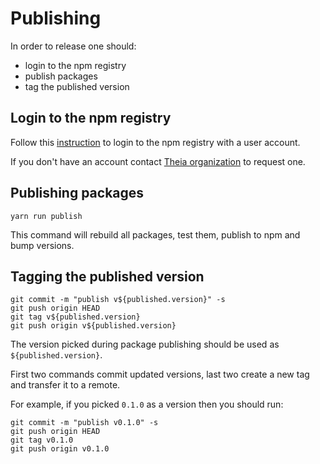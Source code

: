 # Publishing

In order to release one should:

- login to the npm registry
- publish packages
- tag the published version

## Login to the npm registry

Follow this [instruction](https://docs.npmjs.com/cli/adduser) to login to the npm registry with a user account.

If you don't have an account contact [Theia organization](https://www.npmjs.com/~theia) to request one.

## Publishing packages

    yarn run publish

This command will rebuild all packages, test them, publish to npm and bump versions.

## Tagging the published version

    git commit -m "publish v${published.version}" -s
    git push origin HEAD
    git tag v${published.version}
    git push origin v${published.version}

The version picked during package publishing should be used as `${published.version}`.

First two commands commit updated versions, last two create a new tag and transfer it to a remote.

For example, if you picked `0.1.0` as a version then you should run:

    git commit -m "publish v0.1.0" -s
    git push origin HEAD
    git tag v0.1.0
    git push origin v0.1.0